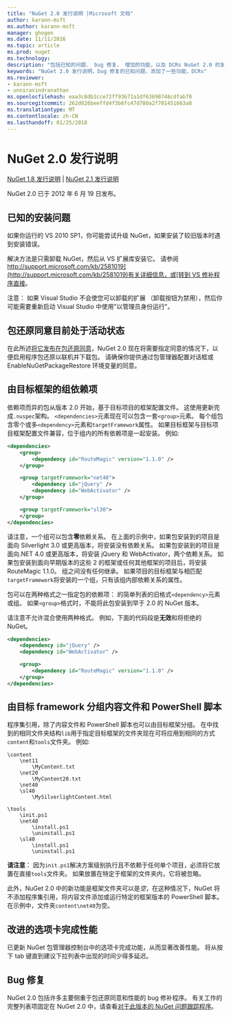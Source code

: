 ```yaml
---
title: "NuGet 2.0 发行说明 |Microsoft 文档"
author: karann-msft
ms.author: karann-msft
manager: ghogen
ms.date: 11/11/2016
ms.topic: article
ms.prod: nuget
ms.technology: 
description: "包括已知的问题、 bug 修复、 增加的功能，以及 DCRs NuGet 2.0 的发行说明。"
keywords: "NuGet 2.0 发行说明，bug 修复的已知问题，添加了一些功能，DCRs"
ms.reviewer:
- karann-msft
- unniravindranathan
ms.openlocfilehash: eaa3c8db1cce72ff93671a1df63698748cdfab70
ms.sourcegitcommit: 262d026beeffd4f3b6fc47d780a2f701451663a8
ms.translationtype: MT
ms.contentlocale: zh-CN
ms.lasthandoff: 01/25/2018
---
```

# <a name="nuget-20-release-notes"></a>NuGet 2.0 发行说明

[NuGet 1.8 发行说明](../release-notes/nuget-1.8.md) | [NuGet 2.1 发行说明](../release-notes/nuget-2.1.md)

NuGet 2.0 已于 2012 年 6 月 19 日发布。

## <a name="known-installation-issue"></a>已知的安装问题
如果你运行的 VS 2010 SP1，你可能尝试升级 NuGet，如果安装了较旧版本时遇到安装错误。

解决方法是只需卸载 NuGet，然后从 VS 扩展库安装它。  请参阅[http://support.microsoft.com/kb/2581019](http://support.microsoft.com/kb/2581019)有关详细信息，或[转到 VS 修补程序直接](http://bit.ly/vsixcertfix)。

注意： 如果 Visual Studio 不会使您可以卸载的扩展 （卸载按钮为禁用），然后你可能需要重新启动 Visual Studio 中使用"以管理员身份运行"。

## <a name="package-restore-consent-is-now-active"></a>包还原同意目前处于活动状态

在此所述[将它发布在包还原同意](http://blog.nuget.org/20120518/package-restore-and-consent.html)，NuGet 2.0 现在将需要指定同意的情况下，以便启用程序包还原以联机并下载包。 请确保你提供通过包管理器配置对话框或 EnableNuGetPackageRestore 环境变量的同意。

## <a name="group-dependencies-by-target-frameworks"></a>由目标框架的组依赖项

依赖项而异的包从版本 2.0 开始，基于目标项目的框架配置文件。 这使用更新完成`.nuspec`架构。 `<dependencies>`元素现在可以包含一套`<group>`元素。 每个组包含零个或多`<dependency>`元素和`targetFramework`属性。 如果目标框架与目标项目框架配置文件兼容，位于组内的所有依赖项是一起安装。 例如:

```xml
<dependencies>
    <group>
        <dependency id="RouteMagic" version="1.1.0" />
    </group>

    <group targetFramework="net40">
        <dependency id="jQuery" />
        <dependency id="WebActivator" />
    </group>

    <group targetFramework="sl30">
    </group>
</dependencies>
```

请注意，一个组可以包含**零**依赖关系。 在上面的示例中，如果包安装到的项目是面向 Silverlight 3.0 或更高版本，将安装没有依赖关系。 如果包安装到的项目是面向.NET 4.0 或更高版本，将安装 jQuery 和 WebActivator，两个依赖关系。  如果包安装到面向早期版本的这些 2 的框架或任何其他框架的项目后，将安装 RouteMagic 1.1.0。 组之间没有任何继承。 如果项目的目标框架与相匹配`targetFramework`将安装的一个组，只有该组内部依赖关系的属性。

包可以在两种格式之一指定包的依赖项： 的简单列表的旧格式`<dependency>`元素或组。 如果`<group>`格式时，不能将此包安装到早于 2.0 的 NuGet 版本。

请注意不允许混合使用两种格式。 例如，下面的代码段是**无效**和将拒绝的 NuGet。

```xml
<dependencies>
    <dependency id="jQuery" />
    <dependency id="WebActivator" />

    <group>
        <dependency id="RouteMagic" version="1.1.0" />
    </group>
</dependencies>
```

## <a name="grouping-content-files-and-powershell-scripts-by-target-framework"></a>由目标 framework 分组内容文件和 PowerShell 脚本

程序集引用，除了内容文件和 PowerShell 脚本也可以由目标框架分组。 在中找到的相同文件夹结构`lib`用于指定目标框架的文件夹现在可将应用到相同的方式`content`和`tools`文件夹。 例如:

    \content
        \net11
            \MyContent.txt
        \net20
            \MyContent20.txt
        \net40
        \sl40
            \MySilverlightContent.html

    \tools
        \init.ps1
        \net40
            \install.ps1
            \uninstall.ps1
        \sl40
            \install.ps1
            \uninstall.ps1

**请注意**： 因为`init.ps1`解决方案级别执行且不依赖于任何单个项目，必须将它放置在直接`tools`文件夹。 如果放置在特定于框架的文件夹内，它将被忽略。

此外，NuGet 2.0 中的新功能是框架文件夹可以是*空*，在这种情况下，NuGet 将不添加程序集引用，将内容文件添加或运行特定的框架版本的 PowerShell 脚本。 在示例中，文件夹`content\net40`为空。

## <a name="improved-tab-completion-performance"></a>改进的选项卡完成性能
已更新 NuGet 包管理器控制台中的选项卡完成功能，从而显著改善性能。 将从按下 tab 键直到建议下拉列表中出现的时间少得多延迟。

## <a name="bug-fixes"></a>Bug 修复
NuGet 2.0 包括许多主要侧重于包还原同意和性能的 bug 修补程序。
有关工作的完整列表项固定在 NuGet 2.0 中，请查看[对于此版本的 NuGet 问题跟踪程序](http://nuget.codeplex.com/workitem/list/advanced?keyword=&status=Closed&type=All&priority=All&release=NuGet%202.0&assignedTo=All&component=All&sortField=Votes&sortDirection=Descending&page=0)。
